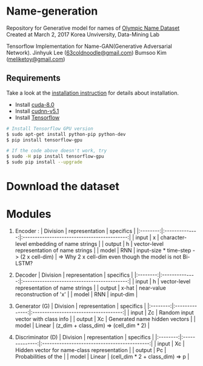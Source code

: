 Name-generation
=====================================================================================================
Repository for Generative model for names of [Olympic Name Dataset]()
Created at March 2, 2017 Korea Unviversity, Data-Mining Lab

Tensorflow Implementation for Name-GAN(Generative Adversarial Network).
Jinhyuk Lee (63coldnoodle@gmail.com)
Bumsoo Kim  (meliketoy@gmail.com)

## Requirements
Take a look at the [installation instruction](./INSTALL.md) for details about installation.
- Install [cuda-8.0](https://developer.nvidia.com/cuda-downlaods)
- Install [cudnn-v5.1](https://developer.nvidia.com/cudnn)
- Install [Tensorflow](https://www.tensorflow.org/install/install_linux)
```bash
# Install Tensorflow GPU version
$ sudo apt-get install python-pip python-dev
$ pip install tensorflow-gpu

# If the code above doesn't work, try
$ sudo -H pip install tensorflow-gpu
$ sudo pip install --upgrade
```
# Download the dataset

# Modules
1. Encoder :
| Division | representation | specifics                                   |
|:--------:|:--------------:|:-------------------------------------------:|
|   input  |       x        | character-level embedding of name strings   |
|  output  |       h        | vector-level representation of name strings |
|   model  |      RNN       | input-size * time-step -> (2 x cell-dim)    |
=> Why 2 x cell-dim even though the model is not Bi-LSTM?

2. Decoder
| Division | representation | specifics                                   |
|:--------:|:--------------:|:-------------------------------------------:|
|  input   |       h        | vector-level representation of name strings |
| output   |     x-hat      | near-value reconstruction of 'x'            |
|  model   |      RNN       | input-dim |

3. Generator (G)
| Division | representation | specifics                             |
|:--------:|:--------------:|:-------------------------------------:|
|  input   |      Zc        | Random input vector with class info   |
| output   |      Xc        | Generated name hidden vectors         |
|  model   |      Linear    | (z_dim + class_dim) => (cell_dim * 2) |

4. Discriminator (D)
| Division | representation | specifics                                    |
|:--------:|:--------------:|:--------------------------------------------:|
|  input   |      Xc        | Hidden vector for name-class representation  |
| output   |      Pc        | Probabilities of the                |
|  model   |      Linear    | (cell_dim * 2  + class_dim) => p             |


